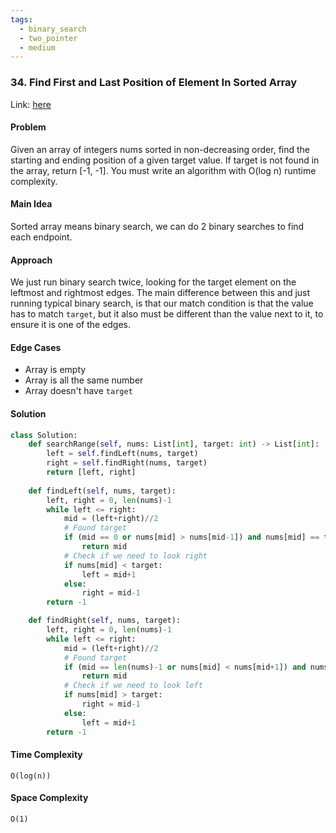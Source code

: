 ```yaml
---
tags:
  - binary_search
  - two_pointer
  - medium
---
```


### 34. Find First and Last Position of Element In Sorted Array
Link: [here](https://leetcode.com/problems/find-first-and-last-position-of-element-in-sorted-array/)

#### Problem
Given an array of integers nums sorted in non-decreasing order, find the starting and ending position of a given target value.
If target is not found in the array, return [-1, -1].
You must write an algorithm with O(log n) runtime complexity.

#### Main Idea
Sorted array means binary search, we can do 2 binary searches to find each endpoint.

#### Approach
We just run binary search twice, looking for the target element on the leftmost and rightmost edges. The main difference between this and just running typical binary search, is that our match condition is that the value has to match `target`, but it also must be different than the value next to it, to ensure it is one of the edges.

#### Edge Cases
- Array is empty
- Array is all the same number
- Array doesn't have `target`

#### Solution
```python 
class Solution:
    def searchRange(self, nums: List[int], target: int) -> List[int]:
        left = self.findLeft(nums, target)
        right = self.findRight(nums, target)
        return [left, right]
    
    def findLeft(self, nums, target):
        left, right = 0, len(nums)-1
        while left <= right:
            mid = (left+right)//2
            # Found target 
            if (mid == 0 or nums[mid] > nums[mid-1]) and nums[mid] == target:
                return mid
            # Check if we need to look right
            if nums[mid] < target:
                left = mid+1
            else:
                right = mid-1
        return -1

    def findRight(self, nums, target):
        left, right = 0, len(nums)-1
        while left <= right:
            mid = (left+right)//2
            # Found target 
            if (mid == len(nums)-1 or nums[mid] < nums[mid+1]) and nums[mid] == target:
                return mid
            # Check if we need to look left
            if nums[mid] > target:
                right = mid-1
            else:
                left = mid+1
        return -1
```

#### Time Complexity
`O(log(n))`

#### Space Complexity
`O(1)`
